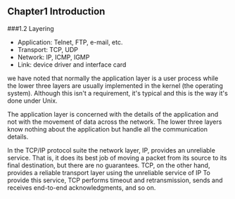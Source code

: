 
## Chapter1 Introduction

###1.2 Layering

- Application: Telnet, FTP, e-mail, etc.
- Transport: TCP, UDP
- Network: IP, ICMP, IGMP
- Link: device driver and interface card

we have noted that normally the application layer is a user process while the lower three layers are usually implemented in the kernel (the operating system). Although this isn't a requirement, it's typical and this is the way it's done under Unix.

The application layer is concerned with the details of the application and not with the movement of data across the network. The lower three layers know nothing about the application but handle all the communication details.

In the TCP/IP protocol suite the network layer, IP, provides an unreliable service. That is, it does its best job of moving a packet from its source to its final destination, but there are no guarantees. TCP, on the other hand, provides a reliable transport layer using the unreliable service of IP To provide this service, TCP performs timeout and retransmission, sends and receives end-to-end acknowledgments, and so on.
